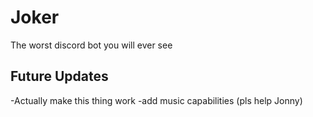 # Joker
The worst discord bot you will ever see

## Future Updates
  -Actually make this thing work
  -add music capabilities (pls help Jonny)
